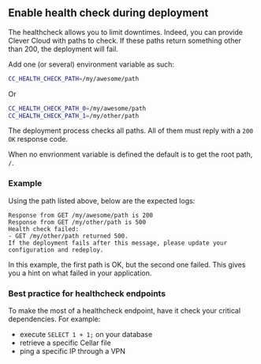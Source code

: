 ## Enable health check during deployment

The healthcheck allows you to limit downtimes. Indeed, you can provide Clever Cloud with paths to check. If these paths return something other than 200, the deployment will fail.

Add one (or several) environment variable as such:

```bash
CC_HEALTH_CHECK_PATH=/my/awesome/path
```

Or

```bash
CC_HEALTH_CHECK_PATH_0=/my/awesome/path
CC_HEALTH_CHECK_PATH_1=/my/other/path
```

The deployment process checks all paths. All of them must reply with a `200 OK` response code.

When no envrionment variable is defined the default is to get the root path, `/`.

### Example

Using the path listed above, below are the expected logs:

```text
Response from GET /my/awesome/path is 200
Response from GET /my/other/path is 500
Health check failed:
- GET /my/other/path returned 500.
If the deployment fails after this message, please update your configuration and redeploy.
```

In this example, the first path is OK, but the second one failed. This gives you a hint on what failed in your application.

### Best practice for healthcheck endpoints

To make the most of a healthcheck endpoint, have it check your critical dependencies. For example:

- execute `SELECT 1 + 1;` on your database
- retrieve a specific Cellar file
- ping a specific IP through a VPN
